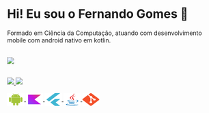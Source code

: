 <h1> Hi! Eu sou o Fernando Gomes 👋</h1>

Formado em Ciência da Computação, atuando com desenvolvimento mobile com android nativo em kotlin.</br>

</br> 
<div>
  <a href="https://www.linkedin.com/in/fernando-gomes-oliveira/" target="_blank"><img src="https://img.shields.io/badge/-LinkedIn-%230077B5?style=for-the-badge&logo=linkedin&logoColor=white" target="_blank"></a> 
</div>

 ##
 
<div>
  <a href="https://github.com/fernando-goli">
  <img height="center" src="https://github-readme-stats.vercel.app/api?username=fernando-goli&show_icons=true&theme=dracula&count_private=true"/>
  <img height="center" src="https://github-readme-stats.vercel.app/api/top-langs/?username=fernando-goli&layout=compact&langs_count=7&theme=dracula"/>
</div>
  
<div style="display: inline_block"><br>
  <img align="center" alt="Android" height="30" width="40" src="https://github.com/devicons/devicon/blob/9f4f5cdb393299a81125eb5127929ea7bfe42889/icons/android/android-plain.svg">
  <img align="center" alt="Kotlin" height="30" width="40" src="https://github.com/devicons/devicon/blob/9f4f5cdb393299a81125eb5127929ea7bfe42889/icons/kotlin/kotlin-original.svg">
   <img align="center" alt="Flutter" height="30" width="40" src="https://github.com/devicons/devicon/blob/9f4f5cdb393299a81125eb5127929ea7bfe42889/icons/flutter/flutter-plain.svg">
  <img align="center" alt="Java" height="30" width="40" src="https://github.com/devicons/devicon/blob/9f4f5cdb393299a81125eb5127929ea7bfe42889/icons/java/java-original.svg">
  <img align="center" alt="Git" height="30" width="40" src="https://github.com/devicons/devicon/blob/9f4f5cdb393299a81125eb5127929ea7bfe42889/icons/git/git-original.svg">
</div>
  
 <!--
https://blog.rocketseat.com.br/como-fazer-um-bom-readme/
https://github.com/Naereen/badges
https://www.youtube.com/watch?v=TsaLQAetPLU
https://github.com/anuraghazra/github-readme-stats
https://github.com/devicons/devicon
-->
